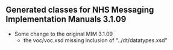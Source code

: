 ﻿## Generated classes for NHS Messaging Implementation Manuals 3.1.09
- Some change to the original MIM 3.1.09
  - the voc/voc.xsd missing inclusion of "../dt/datatypes.xsd"  